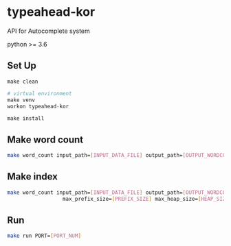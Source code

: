 # typeahead-kor

API for Autocomplete system

python >= 3.6

## Set Up
~~~
make clean
~~~
~~~python
# virtual environment
make venv
workon typeahead-kor
~~~
~~~
make install
~~~

## Make word count
~~~sh
make word_count input_path=[INPUT_DATA_FILE] output_path=[OUTPUT_WORDCOUNT_FILE]
~~~

## Make index
~~~sh
make word_count input_path=[INPUT_DATA_FILE] output_path=[OUTPUT_WORDCOUNT_FILE] \
                  max_prefix_size=[PREFIX_SIZE] max_heap_size=[HEAP_SIZE]
~~~

## Run
~~~sh
make run PORT=[PORT_NUM]
~~~
